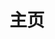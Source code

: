 ---
home: true
icon: house
title: 主页
heroImage: /assets/image/xiaozhi-logo.svg
bgImage: https://theme-hope-assets.vuejs.press/bg/6-light.svg
bgImageDark: https://theme-hope-assets.vuejs.press/bg/6-dark.svg
bgImageStyle:
  background-attachment: fixed
heroText: 小智百科全书
tagline: 基于SF32平台 构建全新语音交互体验
heroImageDark: /assets/image/xiaozhi-logo.svg
heroAlt: 小智AI Logo - 智能语音平台
actions:
  - text: 快速入门
    icon: lightbulb
    link: ./get-started/
    type: primary
  - text: 架构设计
    icon: sitemap
    link: ./architecture/
    type: default
  - text: SDK文档
    icon: book
    link: https://docs.sifli.com/projects/sdk/latest/sf32lb52x/index.html
    type: default
  - text: 社区论坛
    icon: comments
    link: https://bbs.sifli.com/
    type: default

highlights:
  - header: SF32芯片核心
    description: 基于先进的SF32芯片平台，为小智提供强大的图形能力和低功耗优势。采用ARM Cortex-M33内核，集成丰富外设，满足多种应用场景。
    bgImage: https://theme-hope-assets.vuejs.press/bg/3-light.svg
    bgImageDark: https://theme-hope-assets.vuejs.press/bg/3-dark.svg
    bgImageStyle:
      background-size: cover
      background-position: center
      background-repeat: no-repeat
      background-attachment: fixed
      min-height: 600px
    highlights:
      - title: 高性能处理器
        icon: microchip
        details: ARM Cortex-M33内核，集成高性能2D/2.5D图形引擎，人工智能神经网络加速器，双模蓝牙5.3，以及音频CODEC，提供卓越的超低功耗人工智能物联网（AIoT）场景体验。

      - title: 丰富外设接口
        icon: plug
        details: 集成UART、SPI、I2C、ADC、PWM等多种外设，GPIO资源丰富，满足各种应用场景。

      - title: 超低功耗设计
        icon: battery-half
        details: 多种低功耗模式，CoreMark 功耗效率：低至23uA/MHz @3.8V，内置高效率Buck及低功耗LDO，休眠功耗仅2uA，延长设备续航时间。

      - title: 硬件级安全
        icon: shield-halved
        details: 集成AES 加速器、HASH 加速器、CRC加速器等硬件加密引擎，保护用户数据安全。

      - title: 完善工具链
        icon: screwdriver-wrench
        details: 提供完整的SDK和开发工具，支持多种IDE环境，快速落地你的任何灵感。

  - header: ⚡ 易于开发部署
    description: 提供完整的开发框架和工具链，从硬件设计到软件开发，从本地调试到云端部署，全方位支持开发者快速构建智能语音应用。
    image: /assets/image/development.svg
    bgImage: https://theme-hope-assets.vuejs.press/bg/9-light.svg
    bgImageDark: https://theme-hope-assets.vuejs.press/bg/9-dark.svg
    highlights:
      - title: 模块化架构
        icon: cubes
        details: 采用分层模块化设计，支持灵活配置和自定义扩展

      - title: 丰富的SDK工具包
        icon: code
        details: 提供完整的SDK和API，详细的接口文档，简化开发流程

      - title: 海量例程代码
        icon: file-code
        details: 包含100+示例代码和完整应用案例，覆盖各种使用场景，快速上手开发

      - title: 云端服务集成
        icon: cloud
        details: 支持与云端服务主流平台集成，实现端云协同的智能服务

      - title: OTA无线升级
        icon: download
        details: 支持固件和AI模型的空中升级，远程更新设备功能，降低维护成本

      - title: 专业调试工具
        icon: bug
        details: 提供性能分析、日志监控、错误诊断等调试工具，提升开发效率

  - header: 🌟 开源生态社区
    description: 完全开源的解决方案，拥有活跃的开发者社区和持续的技术创新。我们致力于构建开放、协作、共赢的智能语音生态系统。
    image: /assets/image/community.svg
    bgImage: https://theme-hope-assets.vuejs.press/bg/1-light.svg
    bgImageDark: https://theme-hope-assets.vuejs.press/bg/1-dark.svg
    highlights:
      - title: MIT开源许可
        icon: certificate
        details: 基于MIT许可证完全开源，支持商业和非商业应用，无版权限制

      - title: 活跃开发社区
        icon: users
        details: 完善的开发者社区，官方24小时技术支持，快速响应问题和需求

      - title: 持续版本更新
        icon: arrows-rotate
        details: 定期发布新版本，持续优化性能和增加新功能，保持技术领先

      - title: 丰富技术资源
        icon: blog
        details: 详细的技术文档、视频教程、最佳实践分享，助力开发者快速成长

      - title: 开放贡献机制
        icon: handshake
        details: 欢迎全球开发者贡献代码，提供完善的贡献指南

copyright: false
footer: MIT Licensed | Copyright © 2025 思澈科技（南京）有限公司
---